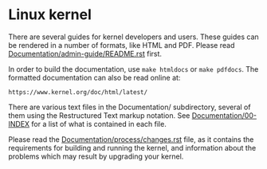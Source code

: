 Linux kernel
============

There are several guides for kernel developers and users. These guides can
be rendered in a number of formats, like HTML and PDF. Please read
[Documentation/admin-guide/README.rst](https://github.com/googlestadia/kernel/blob/stadia/linux-4.19.y/Documentation/admin-guide/README.rst) first.

In order to build the documentation, use ``make htmldocs`` or
``make pdfdocs``.  The formatted documentation can also be read online at:

    https://www.kernel.org/doc/html/latest/

There are various text files in the Documentation/ subdirectory,
several of them using the Restructured Text markup notation.
See [Documentation/00-INDEX](https://github.com/googlestadia/kernel/blob/stadia/linux-4.19.y/Documentation/00-INDEX) for a list of what is contained in each file.

Please read the [Documentation/process/changes.rst](https://github.com/googlestadia/kernel/blob/stadia/linux-4.19.y/Documentation/process/changes.rst) file, as it contains the
requirements for building and running the kernel, and information about
the problems which may result by upgrading your kernel.
